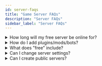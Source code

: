 ```yaml
---
id: server-faqs
title: "Game Server FAQs"
description: "Server FAQs"
sidebar_label: "Server FAQs"
---
```


<details>
  <summary>How long will my free server be online for?</summary>

As you're using our free servers, they will go offline if there's no players online.
\
\
<a href="https://fshost.me/pro">Find out more about Pro →</a>
</details>


<details>
  <summary>How do I add plugins/mods/bots?</summary>

We don't offer uploading files on our free or Pro servers. If you want us to add something that we don't already provide, please let us know, and we'll take a look.
\
\
No FTP is provided here.
\
No bots are provided on free servers.
\
Bots are available as Pro on the following games: **CS 1.6**, **CS Source** and **CS2**
\
We do not add plugins on our free servers.
</details>


<details>
  <summary>What does "free" include?</summary>

We offer temporary servers that go offline after they're empty. These come with access to RCON so you can change any setting supported by the game. Each server you create will get a random port but if you pick the same region (server), the IP will mostly stay the same.
\
\
We're working to get more features added but we can't always add them to our free offering. We do have to pay to run this site!
</details>


<details>
  <summary>Can I change server settings?</summary>

You can set some initial settings when you start your server, any others need to be done via RCON/Admin login. If you want to find out more about RCON commands for games we support, head over to the help section for Gameserver.
</details>


<details>
  <summary>Can I create public servers?</summary>

Yes, you can leave the join password empty so anyone can join. Remember, once your free server goes offline, you'll lose any settings and also you will get a new port the next time you create one.
\
\
This applies to free servers only.
</details>
